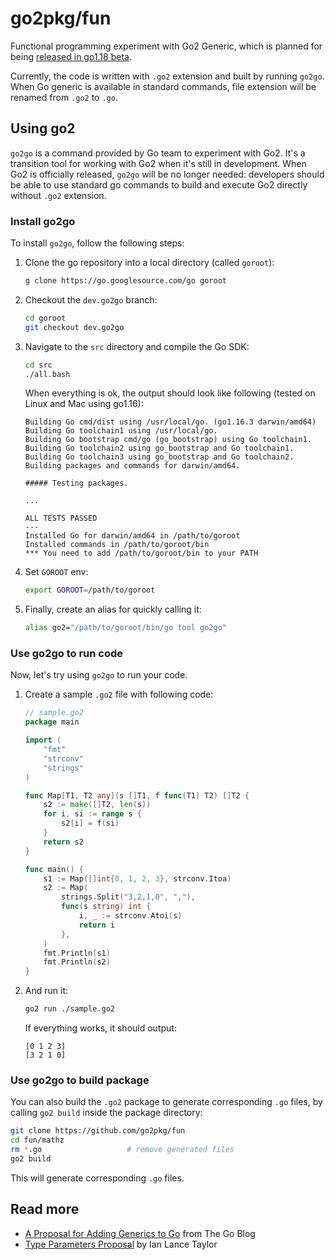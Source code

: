 # go2pkg/fun

Functional programming experiment with Go2 Generic, which is planned for being
[released in go1.18 beta](https://blog.golang.org/generics-proposal).

Currently, the code is written with `.go2` extension and built by running
`go2go`. When Go generic is available in standard commands, file extension will
be renamed from `.go2` to `.go`.

## Using go2

`go2go` is a command provided by Go team to experiment with Go2. It's a
transition tool for working with Go2 when it's still in development. When Go2 is
officially released, `go2go` will be no longer needed: developers should be able
to use standard go commands to build and execute Go2 directly without `.go2`
extension.

### Install go2go

To install `go2go`, follow the following steps:

1. Clone the go repository into a local directory (called `goroot`):
   ```sh
   g clone https://go.googlesource.com/go goroot
   ```

2. Checkout the `dev.go2go` branch:
   ```sh
   cd goroot
   git checkout dev.go2go 
   ```

3. Navigate to the `src` directory and compile the Go SDK:
   ```sh
   cd src
   ./all.bash
   ```

   When everything is ok, the output should look like following (tested on Linux
   and Mac using go1.16):

   ```
   Building Go cmd/dist using /usr/local/go. (go1.16.3 darwin/amd64)
   Building Go toolchain1 using /usr/local/go.
   Building Go bootstrap cmd/go (go_bootstrap) using Go toolchain1.
   Building Go toolchain2 using go_bootstrap and Go toolchain1.
   Building Go toolchain3 using go_bootstrap and Go toolchain2.
   Building packages and commands for darwin/amd64.
   
   ##### Testing packages.
   
   ...
   
   ALL TESTS PASSED
   ---
   Installed Go for darwin/amd64 in /path/to/goroot
   Installed commands in /path/to/goroot/bin
   *** You need to add /path/to/goroot/bin to your PATH
   ```

4. Set `GOROOT` env:

   ```sh
   export GOROOT=/path/to/goroot
   ```

5. Finally, create an alias for quickly calling it:
   ```sh
   alias go2="/path/to/goroot/bin/go tool go2go"
   ```

### Use go2go to run code

Now, let's try using `go2go` to run your code.

1. Create a sample `.go2` file with following code:

   ```go
   // sample.go2
   package main
   
   import (
       "fmt"
       "strconv"
       "strings"
   )
   
   func Map[T1, T2 any](s []T1, f func(T1) T2) []T2 {
       s2 := make([]T2, len(s))
       for i, si := range s {
           s2[i] = f(si)
       }
       return s2
   }
   
   func main() {
       s1 := Map([]int{0, 1, 2, 3}, strconv.Itoa)
       s2 := Map(
           strings.Split("3,2,1,0", ","),
           func(s string) int {
               i, _ := strconv.Atoi(s)
               return i
           },
       )
       fmt.Println(s1)
       fmt.Println(s2)
   }
   ```

2. And run it:

   ```sh
   go2 run ./sample.go2
   ```

   If everything works, it should output:

   ```
   [0 1 2 3]
   [3 2 1 0]
   ```

### Use go2go to build package

You can also build the `.go2` package to generate corresponding `.go` files, by
calling `go2 build` inside the package directory:

```sh
git clone https://github.com/go2pkg/fun
cd fun/mathz
rm *.go                   # remove generated files  
go2 build
```

This will generate corresponding `.go` files.

## Read more

- [A Proposal for Adding Generics to Go](https://blog.golang.org/generics-proposal) from The Go Blog
- [Type Parameters Proposal](https://go.googlesource.com/proposal/+/refs/heads/master/design/43651-type-parameters.md) by Ian Lance Taylor
